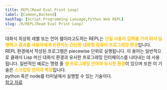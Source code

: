 ```yaml
---
title: REPL(Read Eval Print Loop)
label: [Common,Backend]
hashTag: [Script Programming Lanuage,Python Web REPL]
slug: /R/REPL(Read Eval Print Loop)
---
```

<p>대화식 최상위 레벨 또는 언어 쉘이라고도하는 REPL는 <span style="color:#FFBF00; font-weight:bold;">단일 사용자 입력을 가져 와서 실행하고 결과를 사용자에게 반환하는 간단한 대화형 컴퓨터 프로그래밍 환경</span>입니다. REPL 환경에서 작성된 프로그램은 piecewise 단위로 실행됩니다. 이 용어는 일반적으로 클래식 Lisp 머신 대화식 환경과 유사한 프로그래밍 인터페이스를 나타내는 데 사용됩니다. 일반적인 예로는 명령 줄 <span style="color:#FFBF00; font-weight:bold;">셸 프로그래밍 언어와 유사한 환경</span>이 있으며 또한 이 기술은 <span style="color:#FFBF00; font-weight:bold;">스크립팅 언어의 특징</span>입니다.<br />
python 혹은 node를 터미널에서 실행할 수 있는 기술이다.<br />
<a href="https://en.wikipedia.org/wiki/Read%E2%80%93eval%E2%80%93print_loop">참고 자료</a></p>
